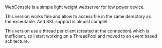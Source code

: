 WebConsole is a simple light weight webserver for low power device.

This version works fine and allow to access file in the same derectory as the exceutable. And SSL support is almost complet.

This version use a thread per client (created at the connection) which is inefficient, so I start working on a ThreadPool and moved to an event based achitecture.
